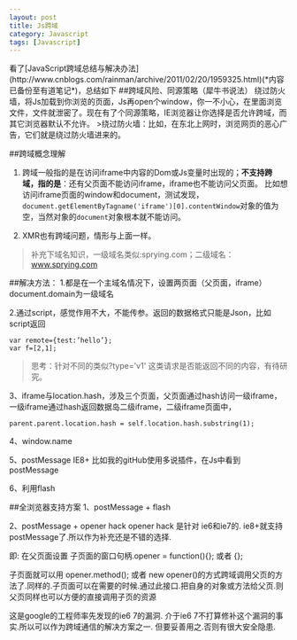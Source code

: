```yaml
---
layout: post
title: Js跨域
category: Javascript
tags: [Javascript]
---
```

<div style="display:none看到周围同事代码有跨域,同时为了应聘，就了解下"></div>看了[JavaScript跨域总结与解决办法](http://www.cnblogs.com/rainman/archive/2011/02/20/1959325.html)(*内容已备份至有道笔记*)，总结如下##跨域风险、同源策略（犀牛书说法）绕过防火墙，将Js加载到你浏览的页面，Js再open个window，你一不小心，在里面浏览文件，文件就泄密了。现在有了个同源策略，IE浏览器让你选择是否允许跨域，而其它浏览器默认不允许。>绕过防火墙：比如，在东北上网时，浏览网页的恶心广告，它们就是绕过防火墙进来的。##跨域概念理解1. 跨域一般指的是在访问iframe中内容的Dom或Js变量时出现的；**不支持跨域，指的是**：还有父页面不能访问iframe，iframe也不能访问父页面。比如想访问iframe页面的window和document，测试发现，`document.getElementByTagname('iframe')[0].contentWindow`对象的值为空，当然对象的`document`对象根本就不能访问。2. XMR也有跨域问题，情形与上面一样。>补充下域名知识，一级域名类似:sprying.com；二级域名：www.sprying.com##解决方法：1.都是在一个主域名情况下，设置两页面（父页面，iframe）document.domain为一级域名2.通过script，感觉作用不大，不能传参。返回的数据格式只能是Json，比如script返回	var remote={test:’hello’};	var f=[2,1];>思考：针对不同的类似?type='v1' 这类请求是否能返回不同的内容，有待研究。3、iframe与location.hash，涉及三个页面，父页面通过hash访问一级iframe，一级iframe通过hash返回数据岛二级iframe，二级iframe页面中，	parent.parent.location.hash = self.location.hash.substring(1);4、window.name5、postMessage IE8+比如我的gitHub使用多说插件，在Js中看到postMessage6、利用flash##全浏览器支持方案1、postMessage + flash2、postMessage + opener hackopener hack 是针对 ie6和ie7的.ie8+就支持postMessage了.所以作为补充还是不错的选择.即:在父页面设置 子页面的窗口句柄.opener = function(){}; 或者 {};子页面就可以用 opener.method(); 或者 new opener()的方式跨域调用父页的方法了.同样的.子页面可以在需要的时候.通过此接口.把自身的对象或方法给父页.则父页同样也可以方便的直接调用子页的资源这是google的工程师率先发现的ie6 7的漏洞. 介于ie6 7不打算修补这个漏洞的事实.所以可以作为跨域通信的解决方案之一. 但要妥善用之.否则有很大安全隐患.